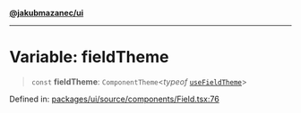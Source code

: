 [**@jakubmazanec/ui**](../README.md)

---

# Variable: fieldTheme

> `const` **fieldTheme**: `ComponentTheme`\<_typeof_
> [`useFieldTheme`](../functions/useFieldTheme.md)\>

Defined in:
[packages/ui/source/components/Field.tsx:76](https://github.com/jakubmazanec/tools/blob/d8ee2855cc8c253cbcc5c4d49e7356ff8450cbde/packages/ui/source/components/Field.tsx#L76)
